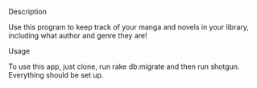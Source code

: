 Description

Use this program to keep track of your manga and novels in your library, including what author and genre they are!

Usage

To use this app, just clone, run rake db:migrate and then run shotgun. Everything should be set up.
